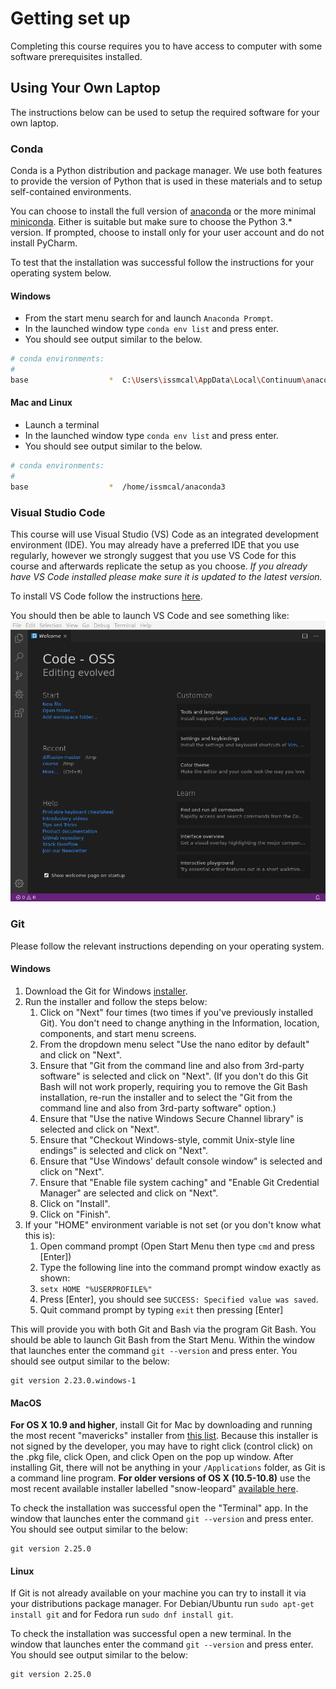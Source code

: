 # Getting set up

Completing this course requires you to have access to computer with some
software prerequisites installed. 

## Using Your Own Laptop

The instructions below can be used to setup the required software for your own
laptop. 

### Conda

Conda is a Python distribution and package manager. We use both features to
provide the version of Python that is used in these materials and to setup
self-contained environments.

You can choose to install the full version of [anaconda][] or the more minimal
[miniconda][]. Either is suitable but make sure to choose the Python 3.*
version. If prompted, choose to install only for your user account and do not
install PyCharm.

[anaconda]: https://docs.anaconda.com/anaconda/install/
[miniconda]: https://docs.conda.io/projects/conda/en/latest/user-guide/install/

To test that the installation was successful follow the instructions for your
operating system below.

#### Windows

* From the start menu search for and launch `Anaconda Prompt`.
* In the launched window type `conda env list` and press enter.
* You should see output similar to the below.

```bash
# conda environments:
#
base                  *  C:\Users\issmcal\AppData\Local\Continuum\anaconda3\
```

#### Mac and Linux

* Launch a terminal
* In the launched window type `conda env list` and press enter.
* You should see output similar to the below.

```bash
# conda environments:
#
base                  *  /home/issmcal/anaconda3
```

### Visual Studio Code

This course will use Visual Studio (VS) Code as an integrated development
environment (IDE). You may already have a preferred IDE that you use regularly,
however we strongly suggest that you use VS Code for this course and afterwards
replicate the setup as you choose. *If you already have VS Code installed please
make sure it is updated to the latest version.*

To install VS Code follow the instructions
[here](https://code.visualstudio.com).

You should then be able to launch VS Code and see something like:
![Screenshot of VS code](images/vs-code.png)

### Git

Please follow the relevant instructions depending on your operating system.

#### Windows


1. Download the Git for Windows [installer](https://git-for-windows.github.io/).
1. Run the installer and follow the steps below:
   1. Click on "Next" four times (two times if you've previously installed Git). You don't need to change anything in the Information, location, components, and start menu screens.
   1. From the dropdown menu select "Use the nano editor by default" and click on "Next".
   1. Ensure that "Git from the command line and also from 3rd-party software" is selected and click on "Next". (If you don't do this Git Bash will not work properly, requiring you to remove the Git Bash installation, re-run the installer and to select the "Git from the command line and also from 3rd-party software" option.)
   1. Ensure that "Use the native Windows Secure Channel library" is selected and click on "Next".
   1. Ensure that "Checkout Windows-style, commit Unix-style line endings" is selected and click on "Next".
   1. Ensure that "Use Windows' default console window" is selected and click on "Next".
   1. Ensure that "Enable file system caching" and "Enable Git Credential Manager" are selected and click on "Next".
   1. Click on "Install".
   1. Click on "Finish".
1. If your "HOME" environment variable is not set (or you don't know what this is):
   1. Open command prompt (Open Start Menu then type `cmd` and press [Enter])
   1. Type the following line into the command prompt window exactly as shown:
   1. `setx HOME "%USERPROFILE%"`
   1. Press [Enter], you should see `SUCCESS: Specified value was saved`.
   1. Quit command prompt by typing `exit` then pressing [Enter]

This will provide you with both Git and Bash via the program Git Bash. You
should be able to launch Git Bash from the Start Menu. Within the window that
launches enter the command `git --version` and press enter. You should see
output similar to the below:
```
git version 2.23.0.windows-1
```

#### MacOS

**For OS X 10.9 and higher**, install Git for Mac by downloading and running the
most recent "mavericks" installer from [this list][installer-list]. Because this
installer is not signed by the developer, you may have to right click (control
click) on the .pkg file, click Open, and click Open on the pop up window. After
installing Git, there will not be anything in your `/Applications` folder, as
Git is a command line program. **For older versions of OS X (10.5-10.8)** use
the most recent available installer labelled "snow-leopard" [available
here][snow-leopard].

[installer-list]: http://sourceforge.net/projects/git-osx-installer/files/
[snow-leopard]: http://sourceforge.net/projects/git-osx-installer/files/

To check the installation was successful open the "Terminal" app. In the window
that launches enter the command `git --version` and press enter. You should see
output similar to the below:
```
git version 2.25.0
```

#### Linux

If Git is not already available on your machine you can try to install it via
your distributions package manager. For Debian/Ubuntu run `sudo apt-get install
git` and for Fedora run `sudo dnf install git`.

To check the installation was successful open a new terminal. In the window that
launches enter the command `git --version` and press enter. You should see
output similar to the below:
```
git version 2.25.0
```
